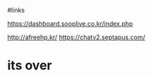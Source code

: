 #links


https://dashboard.sooplive.co.kr/index.php

http://afreehp.kr/
https://chatv2.septapus.com/

# its over
